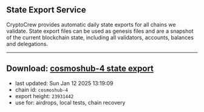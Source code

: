 ## State Export Service
CryptoCrew provides automatic daily state exports for all chains we validate. State export files can be used as genesis files and are a snapshot of the current blockchain state, including all validators, accounts, balances and delegations.

---
**Download: [cosmoshub-4 state export](https://dl-eu2.ccvalidators.com/SERVICE/cosmoshub/cosmoshub-4_export_23931442.json)**
---

- last updated: Sun Jan 12 2025 13:19:09
- chain id: `cosmoshub-4`
- export height: `23931442`
- use for: airdrops, local tests, chain recovery
